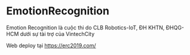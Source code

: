 # EmotionRecognition

Emotion Recognition là cuộc thi do CLB Robotics-IoT, ĐH KHTN, ĐHQG-HCM dưới sự tài trợ của VintechCity 

Web deploy tại https://erc2019.com/
